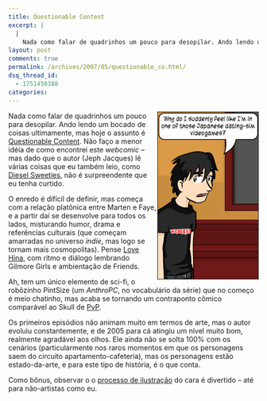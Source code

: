 ```yaml
---
title: Questionable Content
excerpt: |
  |
    Nada como falar de quadrinhos um pouco para desopilar. Ando lendo um bocado de coisas ultimamente, mas hoje o assunto é Questionable Content. Não faço a menor idéia de como encontrei este webcomic - mas dado que o autor (Jeph...
layout: post
comments: true
permalink: /archives/2007/05/questionable_co.html/
dsq_thread_id:
  - 1751450388
categories:
---
```

<img style="margin-left: 2px;" title="Cena de Questionable Content. (c) 2005 J. Jacques" src="/archives/img/qc.png" alt="" width="202" height="336" align="right" border="1" />Nada como falar de quadrinhos um pouco para desopilar. Ando lendo um bocado de coisas ultimamente, mas hoje o assunto é [Questionable Content][1]. Não faço a menor idéia de como encontrei este *webcomic* &#8211; mas dado que o autor (Jeph Jacques) lê várias coisas que eu também leio, como [Diesel Sweeties][2], não é surpreendente que eu tenha curtido.

O enredo é difícil de definir, mas começa com a relação platônica entre Marten e Faye, e a partir daí se desenvolve para todos os lados, misturando humor, drama e referências culturais (que começam amarradas no universo *indie*, mas logo se tornam mais cosmopolitas). Pense [Love Hina][3], com ritmo e diálogo lembrando Gilmore Girls e ambientação de Friends.

Ah, tem um único elemento de sci-fi, o robôzinho PintSize (um *AnthroPC*, no vocabulário da série) que no começo é meio chatinho, mas acaba se tornando um contraponto cômico comparável ao Skull de [PvP][4].

Os primeiros episódios não animam muito em termos de arte, mas o autor evoluiu constantemente, e de 2005 para cá atingiu um nível muito bom, realmente agradável aos olhos. Ele ainda não se solta 100% com os cenários (particularmente nos raros momentos em que os personagens saem do circuito apartamento-cafeteria), mas os personagens estão estado-da-arte, e para este tipo de história, é o que conta.

Como bônus, observar o o [processo de ilustração][5] do cara é divertido &#8211; até para não-artistas como eu.

 [1]: http://www.questionablecontent.net/
 [2]: /archives/2005/06/pbf_e_diesel_sw_1.html
 [3]: /200211.html#post_1439952
 [4]: /archives/2004/11/pvp.html
 [5]: http://www.questionablecontent.net/tutorial.php
